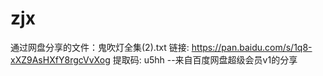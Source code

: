 # zjx
 通过网盘分享的文件：鬼吹灯全集(2).txt
链接: https://pan.baidu.com/s/1q8-xXZ9AsHXfY8rgcVvXog 提取码: u5hh 
--来自百度网盘超级会员v1的分享
